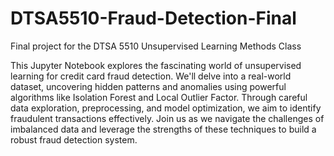 # DTSA5510-Fraud-Detection-Final
Final project for the DTSA 5510 Unsupervised Learning Methods Class


This Jupyter Notebook explores the fascinating world of unsupervised learning for credit card fraud detection. We'll delve into a real-world dataset, uncovering hidden patterns and anomalies using powerful algorithms like Isolation Forest and Local Outlier Factor. Through careful data exploration, preprocessing, and model optimization, we aim to identify fraudulent transactions effectively. Join us as we navigate the challenges of imbalanced data and leverage the strengths of these techniques to build a robust fraud detection system.
